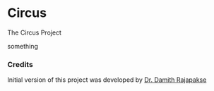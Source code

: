 # Circus
The Circus Project

something

### Credits

Initial version of this project was developed by [Dr. Damith Rajapakse](https://github.com/damithc)
